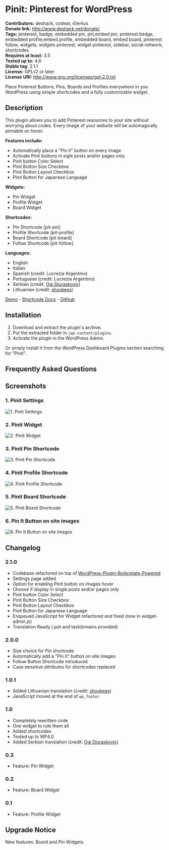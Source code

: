 # Pinit: Pinterest for WordPress #
**Contributors:** deshack, codeat, iGenius  
**Donate link:** http://www.deshack.net/donate/  
**Tags:** pinterest, badge, embedded pin, pin,embed pin, pinterest badge, embedded profile,embed profile, embedded board, embed board, pinterest follow, widgets, widgets pinterest, widget pinterest, sidebar, social network, shortcodes  
**Requires at least:** 3.5  
**Tested up to:** 4.6  
**Stable tag:** 2.1.1  
**License:** GPLv2 or later  
**License URI:** http://www.gnu.org/licenses/gpl-2.0.txt  

Place Pinterest Buttons, Pins, Boards and Profiles everywhere in you WordPress using simple shortcodes and a fully customizable widget.

## Description ##

This plugin allows you to add Pinterest resources to your site without worrying about codes. Every image of your website will be automagically pinnable on hover.

**Features include:**
* Automatically place a "Pin it" button on every image
* Activate Pinit buttons in sigle posts and/or pages only
* Pinit button Color Select
* Pinit Button Size Checkbox
* Pinit Button Layout Checkbox
* Pinit Button for Japanese Language

**Widgets:**
* Pin Widget
* Profile Widget
* Board Widget

**Shortcodes:**
* Pin Shortcode [pit-pin]
* Profile Shortcode [pit-profile]
* Board Shortcode [pit-board]
* Follow Shortcode [pit-follow]

**Languages:**
* English
* Italian
* Spanish (credit: Lucrezia Argentino)
* Portuguese (credit: Lucrezia Argentino)
* Serbian (credit: [Ogi Djuraskovic](http://firstsiteguide.com/))
* Lithuanian (credit: [shookees](https://github.com/shookees))

[Demo](http://codeat.co/pinit/) - [Shortcode Docs](http://codeat.co/pinit/simple-shortcodes/) - [GitHub](https://github.com/deshack/pinit)

## Installation ##

1. Download and extract the plugin's archive.
2. Put the extracted folder in `/wp-content/plugins`.
3. Activate the plugin in the WordPress Admin.

Or simply install it from the WordPress Dashboard Plugins section searching for "Pinit".

## Frequently Asked Questions ##

## Screenshots ##

### 1. Pinit Settings ###
![1. Pinit Settings](/assets/screenshot-1.png)

### 2. Pinit Widget ###
![2. Pinit Widget](/assets/screenshot-2.png)

### 3. Pinit Pin Shortcode ###
![3. Pinit Pin Shortcode](/assets/screenshot-3.png)

### 4. Pinit Profile Shortcode ###
![4. Pinit Profile Shortcode](/assets/screenshot-4.png)

### 5. Pinit Board Shortcode ###
![5. Pinit Board Shortcode](/assets/screenshot-5.png)

### 6. Pin It Button on site images ###
![6. Pin It Button on site images](/assets/screenshot-6.png)


## Changelog ##

### 2.1.0 ###
* Codebase refactored on top of [WordPress-Plugin-Boilerplate-Powered
](https://github.com/Mte90/WordPress-Plugin-Boilerplate-Powered)
* Settings page added
* Option for enabling Pinit button on images hover
* Choose if display in single posts and/or pages only
* Pinit button Color Select
* Pinit Button Size Checkbox
* Pinit Button Layout Checkbox
* Pinit Button for Japanese Language
* Enqueued JavaScript for Widget refactored and fixed (now in widget-admin.js)
* Translation Ready (.pot and textdomains provided)

### 2.0.0 ###
* Size choice for Pin shortcode
* Automatically add a "Pin it" button on site images
* Follow Button Shortcode introduced
* Case sensitive attributes for shortcodes replaced

### 1.0.1 ###
* Added Lithuanian translation (credit: [shookees](https://github.com/shookees))
* JavaScript moved at the end of `wp_footer`

### 1.0 ###
* Completely rewritten code
* One widget to rule them all
* Added shortcodes
* Tested up to WP4.0
* Added Serbian translation (credit: [Ogi Djuraskovic](http://firstsiteguide.com/))

### 0.3 ###
* Feature: Pin Widget

### 0.2 ###
* Feature: Board Widget

### 0.1 ###
* Feature: Profile Widget

## Upgrade Notice ##

New features: Board and Pin Widgets.
